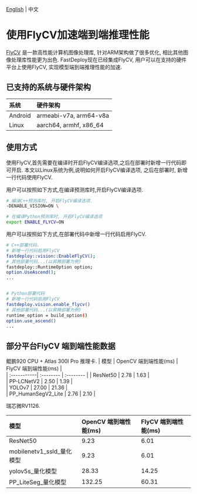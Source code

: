 [English](../../en/faq/boost_cv_by_flycv.md) | 中文


# 使用FlyCV加速端到端推理性能

[FlyCV](https://github.com/PaddlePaddle/FlyCV) 是一款高性能计算机图像处理库, 针对ARM架构做了很多优化, 相比其他图像处理库性能更为出色.
FastDeploy现在已经集成FlyCV, 用户可以在支持的硬件平台上使用FlyCV, 实现模型端到端推理性能的加速.

## 已支持的系统与硬件架构

| 系统 | 硬件架构 |
| :-----------| :--------   |
|   Android     |  armeabi-v7a, arm64-v8a |  
|   Linux       |  aarch64, armhf, x86_64|  


## 使用方式
使用FlyCV,首先需要在编译时开启FlyCV编译选项,之后在部署时新增一行代码即可开启.
本文以Linux系统为例,说明如何开启FlyCV编译选项, 之后在部署时, 新增一行代码使用FlyCV.

用户可以按照如下方式,在编译预测库时,开启FlyCV编译选项.
```bash
# 编译C++预测库时, 开启FlyCV编译选项.
-DENABLE_VISION=ON \

# 在编译Python预测库时, 开启FlyCV编译选项
export ENABLE_FLYCV=ON
```

用户可以按照如下方式,在部署代码中新增一行代码启用FlyCV.
```bash
# C++部署代码.
# 新增一行代码启用FlyCV
fastdeploy::vision::EnableFlyCV();
# 其他部署代码...(以昇腾部署为例)
fastdeploy::RuntimeOption option;
option.UseAscend();
...


# Python部署代码
# 新增一行代码启用FlyCV
fastdeploy.vision.enable_flycv()
# 其他部署代码...(以昇腾部署为例)
runtime_option = build_option()
option.use_ascend()
...
```

## 部分平台FlyCV 端到端性能数据

鲲鹏920 CPU + Atlas 300I Pro 推理卡.
| 模型 | OpenCV 端到端性能(ms) | FlyCV 端到端性能(ms) |  
| :-----------| :--------   | :--------   |
|   ResNet50     | 2.78  | 1.63  |  
|   PP-LCNetV2   |  2.50 |  1.39   |  
|   YOLOv7       |  27.00 | 21.36    |  
|   PP_HumanSegV2_Lite   | 2.76 |  2.10   |  


瑞芯微RV1126.

| 模型 | OpenCV 端到端性能(ms) | FlyCV 端到端性能(ms) |  
| :-----------| :--------   | :--------   |
|   ResNet50     | 9.23  | 6.01  |  
|   mobilenetv1_ssld_量化模型   |  9.23 |  6.01   |  
|   yolov5s_量化模型       |  28.33 | 14.25    |  
|   PP_LiteSeg_量化模型  | 132.25 |  60.31   |  
